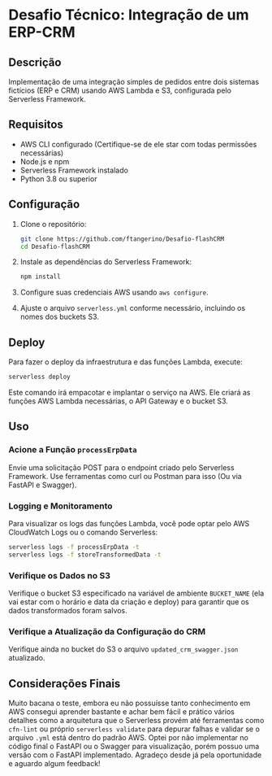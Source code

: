 # Desafio Técnico: Integração de um ERP-CRM

## Descrição

Implementação de uma integração simples de pedidos entre dois sistemas fictícios (ERP e CRM) usando AWS Lambda e S3, configurada pelo Serverless Framework.

## Requisitos

- AWS CLI configurado (Certifique-se de ele star com todas permissões necessárias)
- Node.js e npm
- Serverless Framework instalado
- Python 3.8 ou superior

## Configuração

1. Clone o repositório:
    ```bash
    git clone https://github.com/ftangerino/Desafio-flashCRM
    cd Desafio-flashCRM
    ```

2. Instale as dependências do Serverless Framework:
    ```bash
    npm install
    ```

3. Configure suas credenciais AWS usando `aws configure`.

4. Ajuste o arquivo `serverless.yml` conforme necessário, incluindo os nomes dos buckets S3.

## Deploy

Para fazer o deploy da infraestrutura e das funções Lambda, execute:

```bash
serverless deploy
```
Este comando irá empacotar e implantar o serviço na AWS. Ele criará as funções AWS Lambda necessárias, o API Gateway e o bucket S3.

## Uso

### Acione a Função `processErpData`

Envie uma solicitação POST para o endpoint criado pelo Serverless Framework. Use ferramentas como curl ou Postman para isso (Ou via FastAPI e Swagger).

### Logging e Monitoramento

Para visualizar os logs das funções Lambda, você pode optar pelo AWS CloudWatch Logs ou o comando Serverless:
```bash
serverless logs -f processErpData -t
serverless logs -f storeTransformedData -t
```

### Verifique os Dados no S3

Verifique o bucket S3 especificado na variável de ambiente `BUCKET_NAME` (ela vai estar com o horário e data da criação e deploy) para garantir que os dados transformados foram salvos.

### Verifique a Atualização da Configuração do CRM

Verifique ainda no bucket do S3 o arquivo `updated_crm_swagger.json` atualizado.

## Considerações Finais

Muito bacana o teste, embora eu não possuísse tanto conhecimento em AWS consegui aprender bastante e achar bem fácil e prático vários detalhes como a arquitetura que o Serverless provém até ferramentas como `cfn-lint` ou próprio `serverless validate` para depurar falhas e validar se o arquivo `.yml` está dentro do padrão AWS. Optei por não implementar no código final o FastAPI ou o Swagger para visualização, porém possuo uma versão com o FastAPI implementado. Agradeço desde já pela oportunidade e aguardo algum feedback!